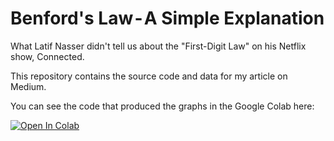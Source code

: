 # **Benford's Law - A Simple Explanation**
What Latif Nasser didn't tell us about the "First-Digit Law" on his Netflix show, Connected.

This repository contains the source code and data for my article on Medium.

You can see the code that produced the graphs in the Google Colab here:

<a href="https://colab.research.google.com/github/robgon-art/benford/blob/master/Benford's_Law.ipynb" target="_parent"><img src="https://colab.research.google.com/assets/colab-badge.svg" alt="Open In Colab"/></a>
